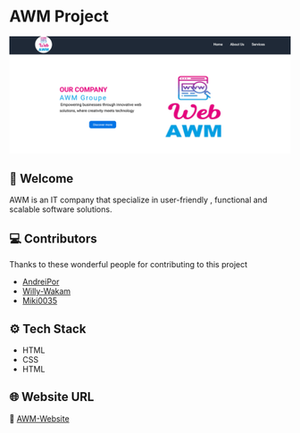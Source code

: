 # AWM Project

![AWM](./assets/images/awm-site.png)

## 👋 Welcome

AWM is an IT company that specialize in user-friendly , functional and scalable software solutions.

## 💻 Contributors

Thanks to these wonderful people for contributing to this project

- [AndreiPor](https://github.com/andreiPor)
- [Willy-Wakam](https://github.com/Willy-Wakam)
- [Miki0035](https://github.com/Miki0035)

## ⚙️ Tech Stack

- HTML
- CSS
- HTML

## 🌐 Website URL

🔗 [AWM-Website](https://miki0035.github.io/kreativestorm-css-AWM-assignment/)